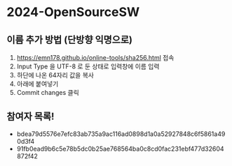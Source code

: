 # 2024-OpenSourceSW

## 이름 추가 방법 (단방향 익명으로) 
1. https://emn178.github.io/online-tools/sha256.html 접속
2. Input Type 을 UTF-8 로 둔 상태로 입력창에 이름 입력
3. 하단에 나온 64자리 값을 복사
4. 아래에 붙여넣기
5. Commit changes 클릭

## 참여자 목록!
- bdea79d5576e7efc83ab735a9ac116ad0898d1a0a52927848c6f5861a490d3f4
- 91fb0ead9b6c5e78b5dc0b25ae768564ba0c8cd0fac231ebf477d32604872f42
